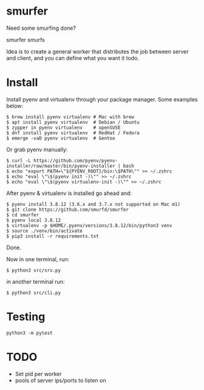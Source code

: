 # smurfer
Need some smurfing done?

smurfer smurfs

Idea is to create a general worker that distributes the job between server and client, and you can define what you want it todo.

# Install
Install pyenv and virtualenv through your package manager. Some examples below:
```
$ brew install pyenv virtualenv # Mac with brew
$ apt install pyenv virtualenv  # Debian / Ubuntu
$ zypper in pyenv virtualenv    # openSUSE
$ dnf install pyenv virtualenv  # RedHat / Fedora
$ emerge -vaD pyenv virtualenv  # Gentoo
```
Or grab pyenv manually:
```
$ curl -L https://github.com/pyenv/pyenv-installer/raw/master/bin/pyenv-installer | bash
$ echo "export PATH=\"${PYENV_ROOT}/bin:\$PATH\"" >> ~/.zshrc
$ echo "eval \"\$(pyenv init -)\"" >> ~/.zshrc
$ echo "eval \"\$(pyenv virtualenv-init -)\"" >> ~/.zshrc
```
After pyenv & virtualenv is installed go ahead and:
```
$ pyenv install 3.8.12 (3.6.x and 3.7.x not supported on Mac m1)
$ git clone https://github.com/smurfd/smurfer
$ cd smurfer
$ pyenv local 3.8.12
$ virtualenv -p $HOME/.pyenv/versions/3.8.12/bin/python3 venv
$ source ./venv/bin/activate
$ pip3 install -r requirements.txt
```
Done.

Now in one terminal, run:
```
$ python3 src/srv.py
```
in another terminal run:
```
$ python3 src/cli.py
```
# Testing
`python3 -m pytest`

# TODO
- Set pid per worker
- pools of server ips/ports to listen on

